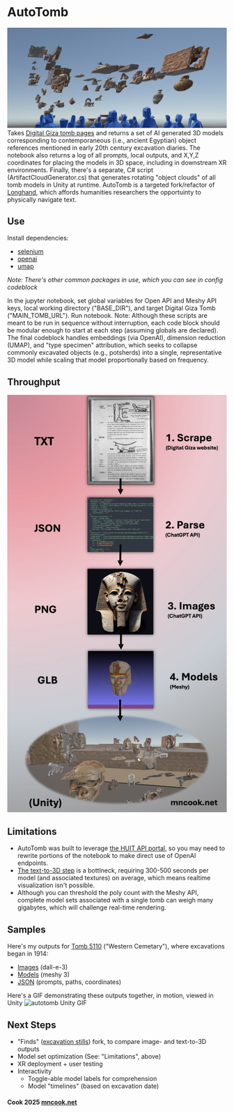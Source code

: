 # AutoTomb
![autotomb Unity screencap](https://github.com/Cook4986/AutoTomb/blob/main/autotombScreencap.png)
Takes [Digital Giza tomb pages](http://giza.fas.harvard.edu/sites/532/full/) and returns a set of AI generated 3D models corresponding to contemporaneous (i.e., ancient Egyptian) object references mentioned in early 20th century excavation diaries. The notebook also returns a log of all prompts, local outputs, and X,Y,Z coordinates for placing the models in 3D space, including in downstream XR environments. Finally, there's a separate, C# script (ArtifactCloudGenerator.cs) that generates rotating "object clouds" of all tomb models in Unity at runtime. AutoTomb is a targeted fork/refactor of [Longhand](https://github.com/Cook4986/Longhand), which affords humanities researchers the opportuinty to physically navigate text.
## Use
Install dependencies:
  - [selenium](https://www.selenium.dev/documentation/webdriver/getting_started/)
  - [openai](https://platform.openai.com/docs/api-reference/introduction)
  - [umap](https://umap-learn.readthedocs.io/en/latest/)

_Note: There's other common packages in use, which you can see in config codeblock_

In the jupyter notebook, set global variables for Open API and Meshy API keys, local working directory ("BASE_DIR"), and target Digital Giza Tomb ("MAIN_TOMB_URL"). Run notebook. Note: Although these scripts are meant to be run in sequence without interruption, each code block should be modular enough to start at each step (assuming globals are declared). The final codeblock handles embeddings (via OpenAI), dimension reduction (UMAP), and "type specimen" attribution, which seeks to collapse commonly excavated objects (e.g., potsherds) into a single, representative 3D model while scaling that model proportionally based on frequency. 

## Throughput
![autotomb throughput diagram](https://github.com/Cook4986/AutoTomb/blob/main/autotombPipeline.jpg)
## Limitations
  - AutoTomb was built to leverage [the HUIT API portal](https://portal.apis.huit.harvard.edu/), so you may need to rewrite portions of the notebook to make direct use of OpenAI endpoints. 
  - [The text-to-3D step](https://docs.meshy.ai/en/api/image-to-3d) is a bottlneck, requiring 300-500 seconds per model (and associated textures) on average, which means realtime visualization isn't possible. 
  - Although you can threshold the poly count with the Meshy API, complete model sets associated with a single tomb can weigh many gigabytes, which will challenge real-time rendering.
## Samples
Here's my outputs for [Tomb 5110](http://giza.fas.harvard.edu/sites/532/full/) ("Western Cemetary"), where excavations began in 1914:

- [Images](https://www.dropbox.com/scl/fo/ed31e0rmdho2n9uamgyi4/AHapCvnLZS9DbbDgF48Q3Yw?rlkey=fsubyf67z0z4uvhq5vg3bwab7&dl=0) (dall-e-3)
- [Models](https://www.dropbox.com/scl/fo/knlh2zzy6ycreje9vcmod/ALbuRnSmyhCfV8LEasw4vmI?rlkey=tzdlxf0w91j7pjsjchtift6r1&dl=0) (meshy 3)
- [JSON](https://www.dropbox.com/scl/fi/91s82i63wm3ab6x9254n9/artifacts.json?rlkey=gdsp0jh62mc7vs403i464j8ec&dl=0) (prompts, paths, coordinates)

Here's a GIF demonstrating these outputs together, in motion,  viewed in Unity
![autotomb Unity GIF](https://github.com/Cook4986/AutoTomb/blob/main/autotombGif.gif)
## Next Steps
- "Finds" ([excavation stills]((http://giza.fas.harvard.edu/sites/532/full/#objects))) fork, to compare image- and text-to-3D outputs
- Model set optimization (See: "Limitations", above)
- XR deployment + user testing
- Interactivity
  - Toggle-able model labels for comprehension
  - Model "timelines" (based on excavation date)

#### Cook 2025 [mncook.net](https://www.mncook.net/)
